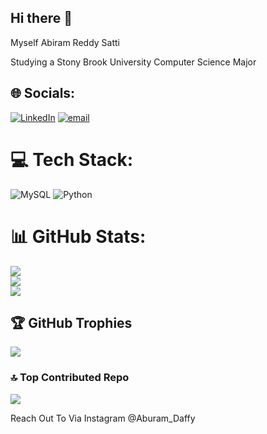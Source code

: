## Hi there 👋

Myself Abiram Reddy Satti

Studying a Stony Brook University Computer Science Major


## 🌐 Socials:
[![LinkedIn](https://img.shields.io/badge/LinkedIn-%230077B5.svg?logo=linkedin&logoColor=white)](https://linkedin.com/in/Abiram_Reddy) [![email](https://img.shields.io/badge/Email-D14836?logo=gmail&logoColor=white)](mailto:abiramreddy2007@gmail.com) 

# 💻 Tech Stack:
![MySQL](https://img.shields.io/badge/mysql-4479A1.svg?style=for-the-badge&logo=mysql&logoColor=white) ![Python](https://img.shields.io/badge/python-3670A0?style=for-the-badge&logo=python&logoColor=ffdd54)
# 📊 GitHub Stats:
![](https://github-readme-stats.vercel.app/api?username=AbiramReddySatti&theme=transparent&hide_border=false&include_all_commits=true&count_private=true)<br/>
![](https://nirzak-streak-stats.vercel.app/?user=AbiramReddySatti&theme=transparent&hide_border=false)<br/>
![](https://github-readme-stats.vercel.app/api/top-langs/?username=AbiramReddySatti&theme=transparent&hide_border=false&include_all_commits=true&count_private=true&layout=compact)

## 🏆 GitHub Trophies
![](https://github-profile-trophy.vercel.app/?username=AbiramReddySatti&theme=rose_pine&no-frame=false&no-bg=true&margin-w=4)

### 🔝 Top Contributed Repo
![](https://github-contributor-stats.vercel.app/api?username=AbiramReddySatti&limit=5&theme=dark&combine_all_yearly_contributions=true)

Reach Out To Via Instagram @Aburam_Daffy
